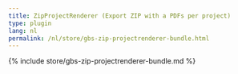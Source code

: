 ```yaml
---
title: ZipProjectRenderer (Export ZIP with a PDFs per project)
type: plugin
lang: nl
permalink: /nl/store/gbs-zip-projectrenderer-bundle.html
---
```


{% include store/gbs-zip-projectrenderer-bundle.md %}
